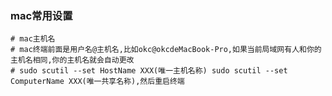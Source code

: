 ### mac常用设置
```shell script
# mac主机名
# mac终端前面是用户名@主机名,比如okc@okcdeMacBook-Pro,如果当前局域网有人和你的主机名相同,你的主机名就会自动更改
# sudo scutil --set HostName XXX(唯一主机名称) sudo scutil --set ComputerName XXX(唯一共享名称),然后重启终端
```